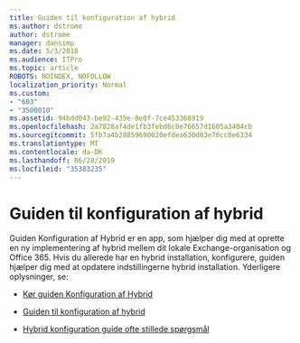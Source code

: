 ```yaml
---
title: Guiden til konfiguration af hybrid
ms.author: dstrome
author: dstrome
manager: dansimp
ms.date: 5/3/2018
ms.audience: ITPro
ms.topic: article
ROBOTS: NOINDEX, NOFOLLOW
localization_priority: Normal
ms.custom:
- "603"
- "3500010"
ms.assetid: 94bdd043-be92-435e-8e0f-7ce453368919
ms.openlocfilehash: 2a7828af4de1fb3febd6c0e76657d1605a3404cb
ms.sourcegitcommit: 5fb7a4b28859690020efdea630d03e70cc0e6334
ms.translationtype: MT
ms.contentlocale: da-DK
ms.lasthandoff: 06/28/2019
ms.locfileid: "35383235"
---
```

# <a name="hybrid-configuration-wizard"></a>Guiden til konfiguration af hybrid

Guiden Konfiguration af Hybrid er en app, som hjælper dig med at oprette en ny implementering af hybrid mellem dit lokale Exchange-organisation og Office 365. Hvis du allerede har en hybrid installation, konfigurere, guiden hjælper dig med at opdatere indstillingerne hybrid installation. Yderligere oplysninger, se:
  
- [Kør guiden Konfiguration af Hybrid](https://technet.microsoft.com/library/mt595788%28v=exchg.150%29.aspx)

- [Guiden til konfiguration af hybrid](https://technet.microsoft.com/library/hh529921%28v=exchg.150%29.aspx)

- [Hybrid konfiguration guide ofte stillede spørgsmål](https://technet.microsoft.com/library/mt488940%28v=exchg.150%29.aspx)
